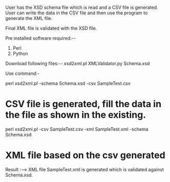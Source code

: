 User has the XSD schema file which is read and a CSV file is generated.
User can write the data in the CSV file and then use the program to generate the XML file.

Final XML file is validated with the XSD file.

Pre installed software required:--
1. Perl
2. Python

Download following files:--
xsd2xml.pl
XMLValidator.py
Schema.xsd

Use command:-

perl xsd2xml.pl -schema Schema.xsd -csv SampleTest.csv
# CSV file is generated, fill the data in the file as shown in the existing.

perl xsd2xml.pl -csv SampleTest.csv -xml SampleTest.xml -schema Schema.xsd
# XML file based on the csv generated

Result :--> XML file SampleTest.xml is generated which is validated against Schema.xsd.